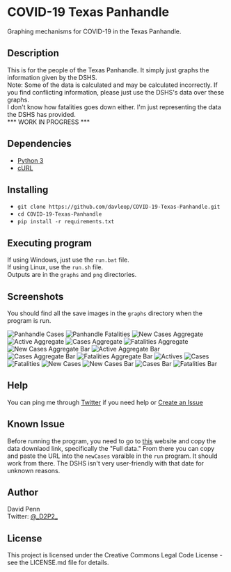 # COVID-19 Texas Panhandle

Graphing mechanisms for COVID-19 in the Texas Panhandle.

## Description

This is for the people of the Texas Panhandle. It simply just graphs the information given by the DSHS.<br>
Note: Some of the data is calculated and may be calculated incorrectly. If you find conflicting information, please just use the DSHS's data over these graphs. <br>
I don't know how fatalities goes down either. I'm just representing the data the DSHS has provided.<br>
*** WORK IN PROGRESS ***

## Dependencies

* [Python 3](https://www.python.org/)
* [cURL](https://curl.haxx.se/download.html)

## Installing

* `git clone https://github.com/davleop/COVID-19-Texas-Panhandle.git`
* `cd COVID-19-Texas-Panhandle`
* `pip install -r requirements.txt`

## Executing program

If using Windows, just use the `run.bat` file. <br>
If using Linux, use the `run.sh` file. <br>
Outputs are in the `graphs` and `png` directories.

## Screenshots

You should find all the save images in the `graphs` directory when the program is run.

![Panhandle Cases](png/PanhandleCases.png)
![Panhandle Fatalities](png/PanhandleFatalities.png)
![New Cases Aggregate](png/NewCasesAggregated.png)
![Active Aggregate](png/ActiveCasesEstimateAggregated.png)
![Cases Aggregate](png/CasesAggregated.png)
![Fatalities Aggregate](png/FatalitiesAggregated.png)
![New Cases Aggregate Bar](png/NewCasesAggregatedBar.png)
![Active Aggregate Bar](png/ActiveCasesEstimateAggregatedBar.png)
![Cases Aggregate Bar](png/CasesAggregatedBar.png)
![Fatalities Aggregate Bar](png/FatalitiesAggregatedBar.png)
![Actives](png/ActiveCasesEstimate.png)
![Cases](png/Cases.png)
![Fatalities](png/Fatalities.png)
![New Cases](png/NewCases.png)
![New Cases Bar](png/NewCasesBar.png)
![Cases Bar](png/CasesBar.png)
![Fatalities Bar](png/FatalitiesBar.png)

## Help

You can ping me through [Twitter](https://twitter.com/_D2P2_) if you need help or [Create an Issue](https://github.com/davleop/COVID-19-Texas-Panhandle/issues)

## Known Issue

Before running the program, you need to go to [this](https://tabexternal.dshs.texas.gov/t/THD/views/COVIDExternalQC/COVIDTrends?:isGuestRedirectFromVizportal=y&:embed=y) website and copy the data downlaod link, specifically the "Full data." From there you can copy and paste the URL into the `newCases` varaible in the `run` program. It should work from there. The DSHS isn't very user-friendly with that date for unknown reasons.

## Author

David Penn <br>
Twitter: [@\_D2P2\_](https://twitter.com/_D2P2_)

## License

This project is licensed under the Creative Commons Legal Code License - see the LICENSE.md file for details.
